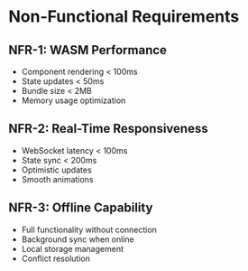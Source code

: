 # Non-Functional Requirements

## NFR-1: WASM Performance

- Component rendering < 100ms
- State updates < 50ms
- Bundle size < 2MB
- Memory usage optimization

## NFR-2: Real-Time Responsiveness

- WebSocket latency < 100ms
- State sync < 200ms
- Optimistic updates
- Smooth animations

## NFR-3: Offline Capability

- Full functionality without connection
- Background sync when online
- Local storage management
- Conflict resolution
